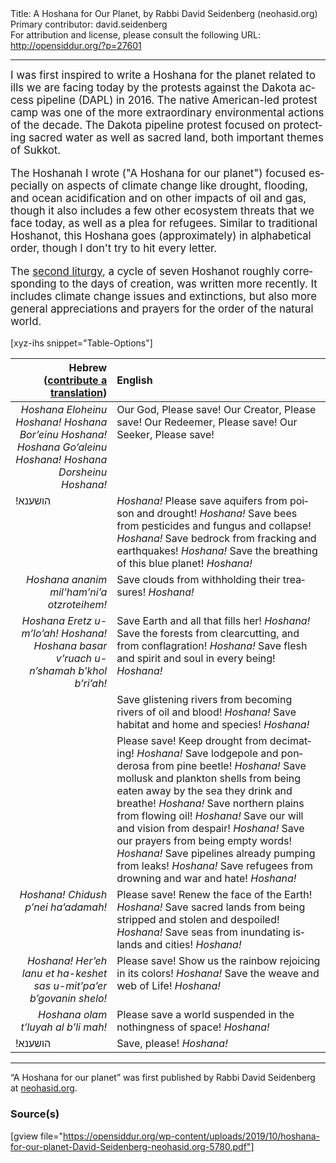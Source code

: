 <html>
<head></head>
<body>
Title: A Hoshana for Our Planet, by Rabbi David Seidenberg (neohasid.org)<br />
Primary contributor: david.seidenberg<br />
For attribution and license, please consult the following URL: <a href="http://opensiddur.org/?p=27601">http://opensiddur.org/?p=27601</a>
<p />
<hr />

<div class="english" lang="en" style="font-size: 1.2em;">
I was first inspired to write a Hoshana for the planet related to ills we are facing today by the protests against the Dakota access pipeline (DAPL) in 2016. The native American-led protest camp was one of the more extraordinary environmental actions of the decade. The Dakota pipeline protest focused on protecting sacred water as well as sacred land, both important themes of Sukkot.

The Hoshanah I wrote ("A Hoshana for our planet") focused especially on aspects of climate change like drought, flooding, and ocean acidification and on other impacts of oil and gas, though it also includes a few other ecosystem threats that we face today, as well as a plea for refugees. Similar to traditional Hoshanot, this Hoshana goes (approximately) in alphabetical order, though I don't try to hit every letter.

The <a href="https://opensiddur.org/prayers/lunisolar/pilgrimage/sukkot/seven-hoshanot-for-creation-by-rabbi-david-seidenberg-neohasid-org/">second liturgy</a>, a cycle of seven Hoshanot roughly corresponding to the days of creation, was written more recently. It includes climate change issues and extinctions, but also more general appreciations and prayers for the order of the natural world.
</div>

[xyz-ihs snippet="Table-Options"]<table style="margin-left: auto; margin-right: auto;" class="draggable">
<thead><tr><th id="x" style="text-align: right;">Hebrew (<a href="https://opensiddur.org/contributing/upload/">contribute a translation</a>)</th><th style="text-align: left;">English</th></tr></thead>
<tbody>
<tr><td style="vertical-align:top;">
<div class="english" lang="en" style="text-align: right;">
<em>Hoshana Eloheinu Hoshana! 
Hoshana Bor’einu Hoshana! 
Hoshana Go’aleinu Hoshana! 
Hoshana Dorsheinu Hoshana! </em>
</span></div></td>
 
<td style="vertical-align:top;">
<div class="english" lang="en">
Our God, Please save! 
Our Creator, Please save! 
Our Redeemer, Please save! 
Our Seeker, Please save! 
</div></td></tr>


<tr><td style="vertical-align:top;">
<div class="liturgy" lang="he">
!הושענא
</span></div></td>
 
<td style="vertical-align:top;">
<div class="english" lang="en">
<em>Hoshana!</em> Please save aquifers from poison and drought! <em>Hoshana!</em>
Save bees from pesticides and fungus and collapse! <em>Hoshana!</em>
Save bedrock from fracking and earthquakes! <em>Hoshana!</em>
Save the breathing of this blue planet! <em>Hoshana!</em>
</div></td></tr>


<tr><td style="vertical-align:top;">
<div class="english" lang="en" style="text-align: right;">
<em>Hoshana ananim mil’ham’ni’a otzroteihem!</em>
</span></div></td>
 
<td style="vertical-align:top;">
<div class="english" lang="en">
Save clouds from withholding their treasures! <em>Hoshana!</em>
</div></td></tr>


<tr><td style="vertical-align:top;">
<div class="english" lang="en" style="text-align: right;">
<em>Hoshana Eretz u-m’lo’ah!
Hoshana!
Hoshana basar v’ruach u-n’shamah b’khol b’ri’ah!</em>
</span></div></td>
 
<td style="vertical-align:top;">
<div class="english" lang="en">
Save Earth and all that fills her! <em>Hoshana!</em>
Save the forests from clearcutting, and from conflagration! <em>Hoshana!</em>
Save flesh and spirit and soul in every being! <em>Hoshana!</em>
</div></td></tr>


<tr><td style="vertical-align:top;">
<div class="liturgy" lang="he">

</span></div></td>
 
<td style="vertical-align:top;">
<div class="english" lang="en">
Save glistening rivers from becoming rivers of oil and blood! <em>Hoshana!</em>
Save habitat and home and species! <em>Hoshana!</em>
</div></td></tr>


<tr><td style="vertical-align:top;">
<div class="liturgy" lang="he">

</span></div></td>
 
<td style="vertical-align:top;">
<div class="english" lang="en">
Please save! Keep drought from decimating! <em>Hoshana!</em>
Save lodgepole and ponderosa from pine beetle! <em>Hoshana!</em>
Save mollusk and plankton shells from being eaten away by the sea they drink and breathe! <em>Hoshana!</em>
Save northern plains from flowing oil! <em>Hoshana!</em>
Save our will and vision from despair! <em>Hoshana!</em>
Save our prayers from being empty words! <em>Hoshana!</em>
Save pipelines already pumping from leaks! <em>Hoshana!</em>
Save refugees from drowning and war and hate! <em>Hoshana!</em>
</div></td></tr>


<tr><td style="vertical-align:top;">
<div class="english" lang="en" style="text-align: right;">
<em>Hoshana! Chidush p’nei ha’adamah!</em>
</span></div></td>
 
<td style="vertical-align:top;">
<div class="english" lang="en">
Please save! Renew the face of the Earth! <em>Hoshana!</em>
Save sacred lands from being stripped and stolen and despoiled! <em>Hoshana!</em>
Save seas from inundating islands and cities! <em>Hoshana!</em>
</div></td></tr>


<tr><td style="vertical-align:top;">
<div class="english" lang="en" style="text-align: right;">
<em>Hoshana! Her’eh lanu et ha-keshet sas u-mit’pa’er b’govanin shelo!</em> 
</span></div></td>
 
<td style="vertical-align:top;">
<div class="english" lang="en">
Please save! Show us the rainbow rejoicing in its colors! <em>Hoshana!</em>
Save the weave and web of Life! <em>Hoshana!</em>
</div></td></tr>


<tr><td style="vertical-align:top;">
<div class="english" lang="en" style="text-align: right;">
<em>Hoshana olam t’luyah al b’li mah!</em>
</span></div></td>
 
<td style="vertical-align:top;">
<div class="english" lang="en">
Please save a world suspended in the nothingness of space! <em>Hoshana!</em>   
</div></td></tr>


<tr><td style="vertical-align:top;">
<div class="liturgy" lang="he">
!הושענא
</span></div></td>
 
<td style="vertical-align:top;">
<div class="english" lang="en">
Save, please! <em>Hoshana!</em>
</div></td></tr>
</tbody></table>

<hr />

“A Hoshana for our planet” was first published by Rabbi David Seidenberg at <a href="http://neohasid.org/zman/sukkot/hoshanafortheplanet/">neohasid.org</a>.

<h3>Source(s)</h3>

[gview file="https://opensiddur.org/wp-content/uploads/2019/10/hoshana-for-our-planet-David-Seidenberg-neohasid.org-5780.pdf"]
</body>
</html>